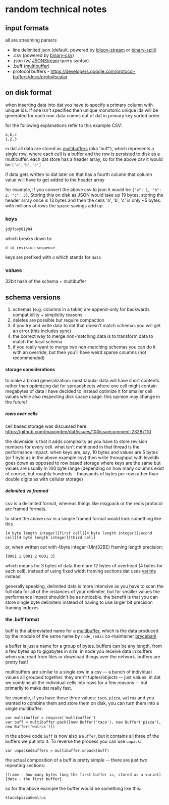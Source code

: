 # random technical notes

## input formats

all are streaming parsers

- line delimited json (default, powered by [ldjson-stream](http://npmjs.org/ldjson-stream) or [binary-split](http://npmjs.org/binary-split))
- .csv (powered by [binary-csv](http://npmjs.org/binary-csv))
- .json (w/ [JSONStream](http://npmjs.org/JSONStream) query syntax)
- .buff ([multibuffer](http://npmjs.org/multibuffer))
- protocol buffers - https://developers.google.com/protocol-buffers/docs/proto#scalar

## on disk format

when inserting data into dat you have to specify a primary column with unique ids. if one isn't specified then unique monotonic unique ids will be generated for each row. data comes out of dat in primary key sorted order.

for the following explanations refer to this example CSV:

```
a,b,c
1,2,3
```

in dat all data are stored as [multibuffers](http://npmjs.org/multibuffer) (aka 'buff'), which represents a single row, where each cell is a buffer and the row is persisted to disk as a multibuffer. each dat store has a header array, so for the above csv it would be `['a','b','c']`

if data gets written to dat later on that has a fourth column that column value will have to get added to the header array

for example, if you convert the above csv to json it would be `{"a": 1, "b": 2, "c": 3}`. Storing this on disk as JSON would take up 19 bytes, storing the header array once is 13 bytes and then the cells 'a', 'b', 'c' is only ~5 bytes. with millions of rows the space savings add up.


### keys

```
ÿdÿfooÿ01ÿ04
````

which breaks down to:

```
d id revision sequence
```

keys are prefixed with `d` which stands for `data`

### values

32bit hash of the schema + multibuffer

## schema versions

1. schemas (e.g. columns in a table) are append-only for backwards compatibility + simplicity reasons
2. deletes are possible but require compaction
3. if you try and write data to dat that doesn't match schemas you will get an error (this includes sync)
4. the correct way to merge non-matching data is to transform data to match the local schema
5. if you really want to merge two non-matching schemas you can do it with an override, but then you'll have weird sparse columns (not recommended)

#### storage considerations

to make a broad generalization: most tabular data will have short contents. rather than optimizing dat for spreadsheets where one cell might contain megabytes of data I have decided to instead optimize it for smaller cell values while also respecting disk space usage. this opinion may change in the future!

##### rows over cells

cell based storage was discussed here: https://github.com/maxogden/dat/issues/10#issuecomment-23287110

the downside is that it adds complexity as you have to store revision numbers for every cell. what isn't mentioned in that thread is the performance impact. when keys are, say, 10 bytes and values are 5 bytes (or 1 byte as in the above example csv) then write throughput with leveldb goes down as opposed to row based storage where keys are the same but values are usually in 100 byte range (depending on how many columns exist of course, but roughly hundreds - thousands of bytes per row rather than double digits as with cellular storage)

##### delimited vs framed

csv is a delimited format, whereas things like msgpack or the redis protocol are framed formats.

to store the above csv in a simple framed format would look something like this

```
[4 byte length integer][first cell][4 byte length integer][second cell][4 byte length integer][third cell]
```

or, when written out with 4byte integer (UInt32BE) framing length precision:

```
[0001 1 0001 2 0001 3]
```

which means for 3 bytes of data there are 12 bytes of overhead (4 bytes for each cell). instead of using fixed width framing sections dat uses [varints](https://npmjs.org/package/varint) instead

generally speaking, delimited data is more intensive as you have to scan the full data for all of the instances of your delimiter, but for smaller values the performance impact shouldn't be as noticable. the benefit is that you can store single byte delimiters instead of having to use larger bit precision framing indexes

#### the .buff format

buff is the abbreviated name for a [multibuffer](https://github.com/brycebaril/multibuffer), which is the data produced by the module of the same name by `node_redis` co-maintainer [brycebaril](https://github.com/brycebaril/)

a buffer is just a name for a group of bytes. buffers can be any length, from a few bytes up to gigabytes in size. in node you receive data in buffers when you read from files or download things over the network. buffers are pretty fast!

multibuffers are similar to a single row in a csv -- a bunch of individual values all grouped together. they aren't tuples/objects -- just values. in dat we combine all the individual cells into rows for a few reasons -- but primarily to make dat really fast. 

for example, if you have these three values: `taco`, `pizza`, `walrus` and you wanted to combine them and store them on disk, you can turn them into a single multibuffer:

```
var multibuffer = require('multibuffer')
var buff = multibuffer.pack([new Buffer('taco'), new Buffer('pizza'), new Buffer('walrus')])
```

in the above code `buff` is now also a `Buffer`, but it contains all three of the buffers we put into it. To reverse the process you can use `unpack`:

```
var unpackedBuffers = multibuffer.unpack(buff)
```

the actual composition of a buff is pretty simple -- there are just two repeating sections:

```
[frame - how many bytes long the first buffer is, stored as a varint][data - the first buffer]
```

so for the above example the buffer would be something like this:

```
4taco5pizza6walrus
```

